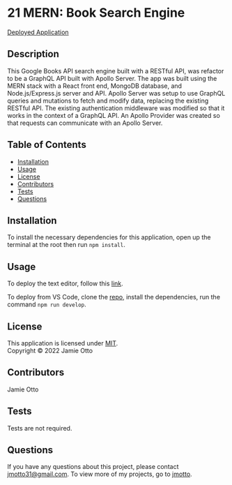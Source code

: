 # 21 MERN: Book Search Engine

[Deployed Application](https://mern-book-find.herokuapp.com/)
## Description

This Google Books API search engine built with a RESTful API, was refactor to be a GraphQL API built with Apollo Server. The app was built using the MERN stack with a React front end, MongoDB database, and Node.js/Express.js server and API. Apollo Server was setup to use GraphQL queries and mutations to fetch and modify data, replacing the existing RESTful API. The existing authentication middleware was modified so that it works in the context of a GraphQL API. An Apollo Provider was created so that requests can communicate with an Apollo Server.


## Table of Contents

- [Installation](#installation)
- [Usage](#usage)
- [License](#license)
- [Contributors](#contributors)
- [Tests](#tests)
- [Questions](#questions)

## Installation
To install the necessary dependencies for this application, open up the terminal at the root then run `npm install`.

## Usage
To deploy the text editor, follow this [link](https://mern-book-find.herokuapp.com/). 

To deploy from VS Code, clone the [repo](https://github.com/jmotto/Book-Find), install the dependencies, run the command `npm run develop`.



## License
This application is licensed under [MIT]((https://opensource.org/licenses/MIT)). 
<br/> Copyright &copy; 2022 Jamie Otto


## Contributors
Jamie Otto

## Tests
Tests are not required.
## Questions
If you have any questions about this project, please contact [jmotto31@gmail.com](mailto:jmotto31@gmail.com). To view more of my projects, go to [jmotto](https://github.com/jmotto).